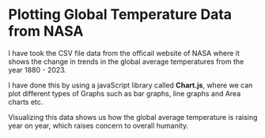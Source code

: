 # Plotting Global Temperature Data from NASA
I have took the CSV file data from the officail website of NASA where it shows the change in trends in the global average temperatures from the year 1880 - 2023.  

I have done this by using a javaScript library called **Chart.js**, where we can plot different types of Graphs such as bar graphs, line graphs and Area charts etc.  

Visualizing this data shows us how the global average temperature is raising year on year, which raises concern to overall humanity. 